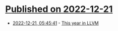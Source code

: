 # [Published on 2022-12-21](index.md)

* [2022-12-21, 05:45:41](https://news.ycombinator.com/item?id=34077125) - [This year in LLVM](https://www.npopov.com/2022/12/20/This-year-in-LLVM-2022.html)

